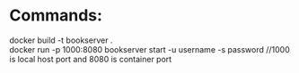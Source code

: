 # Commands:
docker build -t bookserver . <br>
docker run -p 1000:8080 bookserver start -u username -s password  //1000 is local host port and 8080 is container port 

